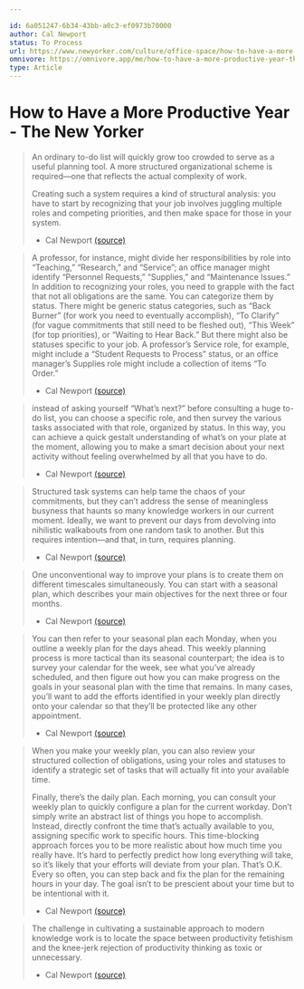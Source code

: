 ```yaml
---

id: 6a051247-6b34-43bb-a0c3-ef0973b70000
author: Cal Newport
status: To Process
url: https://www.newyorker.com/culture/office-space/how-to-have-a-more-productive-year
omnivore: https://omnivore.app/me/how-to-have-a-more-productive-year-the-new-yorker-18d57a8d3a6
type: Article
---
```

# How to Have a More Productive Year - The New Yorker


> An ordinary to-do list will quickly grow too crowded to serve as a useful planning tool. A more structured organizational scheme is required—one that reflects the actual complexity of work.
> 
> Creating such a system requires a kind of structural analysis: you have to start by recognizing that your job involves juggling multiple roles and competing priorities, and then make space for those in your system. 
> - Cal Newport [(source)](https://www.newyorker.com/culture/office-space/how-to-have-a-more-productive-year) 


> A professor, for instance, might divide her responsibilities by role into “Teaching,” “Research,” and “Service”; an office manager might identify “Personnel Requests,” “Supplies,” and “Maintenance Issues.” In addition to recognizing your roles, you need to grapple with the fact that not all obligations are the same. You can categorize them by status. There might be generic status categories, such as “Back Burner” (for work you need to eventually accomplish), “To Clarify” (for vague commitments that still need to be fleshed out), “This Week” (for top priorities), or “Waiting to Hear Back.” But there might also be statuses specific to your job. A professor’s Service role, for example, might include a “Student Requests to Process” status, or an office manager’s Supplies role might include a collection of items “To Order.” 
> - Cal Newport [(source)](https://www.newyorker.com/culture/office-space/how-to-have-a-more-productive-year) 


> instead of asking yourself “What’s next?” before consulting a huge to-do list, you can choose a specific role, and then survey the various tasks associated with that role, organized by status. In this way, you can achieve a quick gestalt understanding of what’s on your plate at the moment, allowing you to make a smart decision about your next activity without feeling overwhelmed by all that you have to do. 
> - Cal Newport [(source)](https://www.newyorker.com/culture/office-space/how-to-have-a-more-productive-year) 


> Structured task systems can help tame the chaos of your commitments, but they can’t address the sense of meaningless busyness that haunts so many knowledge workers in our current moment. Ideally, we want to prevent our days from devolving into nihilistic walkabouts from one random task to another. But this requires intention—and that, in turn, requires planning. 
> - Cal Newport [(source)](https://www.newyorker.com/culture/office-space/how-to-have-a-more-productive-year) 


> One unconventional way to improve your plans is to create them on different timescales simultaneously. You can start with a seasonal plan, which describes your main objectives for the next three or four months. 
> - Cal Newport [(source)](https://www.newyorker.com/culture/office-space/how-to-have-a-more-productive-year) 


> You can then refer to your seasonal plan each Monday, when you outline a weekly plan for the days ahead. This weekly planning process is more tactical than its seasonal counterpart; the idea is to survey your calendar for the week, see what you’ve already scheduled, and then figure out how you can make progress on the goals in your seasonal plan with the time that remains. In many cases, you’ll want to add the efforts identified in your weekly plan directly onto your calendar so that they’ll be protected like any other appointment. 
> - Cal Newport [(source)](https://www.newyorker.com/culture/office-space/how-to-have-a-more-productive-year) 


> When you make your weekly plan, you can also review your structured collection of obligations, using your roles and statuses to identify a strategic set of tasks that will actually fit into your available time.
> 
> Finally, there’s the daily plan. Each morning, you can consult your weekly plan to quickly configure a plan for the current workday. Don’t simply write an abstract list of things you hope to accomplish. Instead, directly confront the time that’s actually available to you, assigning specific work to specific hours. This time-blocking approach forces you to be more realistic about how much time you really have. It’s hard to perfectly predict how long everything will take, so it’s likely that your efforts will deviate from your plan. That’s O.K. Every so often, you can step back and fix the plan for the remaining hours in your day. The goal isn’t to be prescient about your time but to be intentional with it. 
> - Cal Newport [(source)](https://www.newyorker.com/culture/office-space/how-to-have-a-more-productive-year) 


> The challenge in cultivating a sustainable approach to modern knowledge work is to locate the space between productivity fetishism and the knee-jerk rejection of productivity thinking as toxic or unnecessary. 
> - Cal Newport [(source)](https://www.newyorker.com/culture/office-space/how-to-have-a-more-productive-year) 


